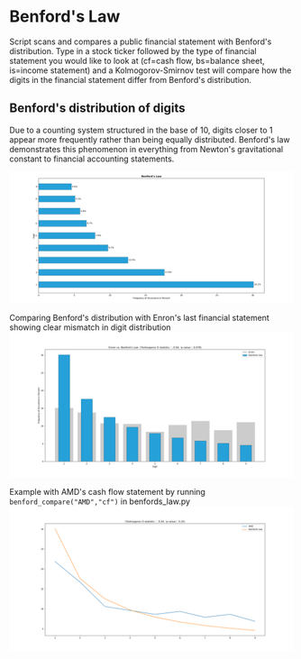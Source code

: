 # Benford's Law
Script scans and compares a public financial statement with Benford's distribution. Type in a stock ticker followed by the type of financial statement
you would like to look at (cf=cash flow, bs=balance sheet, is=income statement) and a Kolmogorov-Smirnov test will compare
how the digits in the financial statement differ from Benford's distribution.

<h2>Benford's distribution of digits</h2>
Due to a counting system structured in the base of 10, digits closer to 1 appear more frequently rather than being equally distributed. Benford's law demonstrates this phenomenon in everything from Newton's gravitational constant to financial accounting statements.

![benford1](https://github.com/v-for-vasya/Benfords-law/blob/master/img/benford1.png)

Comparing Benford's distribution with Enron's last financial statement showing clear mismatch in digit distribution
![benford2](https://github.com/v-for-vasya/Benfords-law/blob/master/img/benford2.png)


Example with AMD's cash flow statement by running <code> benford_compare("AMD","cf")</code> in benfords_law.py
![benford3](https://github.com/v-for-vasya/Benfords-law/blob/master/img/benford3.png)
